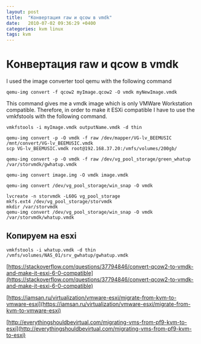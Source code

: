 ```yaml
---
layout: post
title:  "Конвертация raw и qcow в vmdk"
date:   2010-07-02 09:36:29 +0400
categories: kvm linux
tags: kvm
---
```


# Конвертация raw и qcow в vmdk
I used the image converter tool qemu with the following command
```
qemu-img convert -f qcow2 myImage.qcow2 -O vmdk myNewImage.vmdk 
```
This command gives me a vmdk image which is only VMWare Workstation compatible. Therefore, in order to make it ESXi compatible I have to use the vmkfstools with the following command.
```
vmkfstools -i myImage.vmdk outputName.vmdk -d thin
```

```
qemu-img convert -p -O vmdk -f raw /dev/mapper/VG-lv_BEEMUSIC /mnt/convert/VG-lv_BEEMUSIC.vmdk
scp VG-lv_BEEMUSIC.vmdk root@192.168.37.20:/vmfs/volumes/200gb/

qemu-img convert -p -O vmdk -f raw /dev/vg_pool_storage/green_whatup /var/storvmdk/gwhatup.vmdk

qemu-img convert image.img -O vmdk image.vmdk

qemu-img convert /dev/vg_pool_storage/win_snap -O vmdk 

lvcreate -n storvmdk -L60G vg_pool_storage
mkfs.ext4 /dev/vg_pool_storage/storvmdk
mkdir /var/storvmdk
qemu-img convert /dev/vg_pool_storage/win_snap -O vmdk /var/storvmdk/whatup.vmdk
```


## Копируем на esxi
```
vmkfstools -i whatup.vmdk -d thin /vmfs/volumes/NAS_01/srv_gwhatup/gwhatup.vmdk
```

[https://stackoverflow.com/questions/37794846/convert-qcow2-to-vmdk-and-make-it-esxi-6-0-compatible](https://stackoverflow.com/questions/37794846/convert-qcow2-to-vmdk-and-make-it-esxi-6-0-compatible)

[https://iamsan.ru/virtualization/vmware-esxi/migrate-from-kvm-to-vmware-esxi](https://iamsan.ru/virtualization/vmware-esxi/migrate-from-kvm-to-vmware-esxi)

[http://everythingshouldbevirtual.com/migrating-vms-from-pf9-kvm-to-esxi](http://everythingshouldbevirtual.com/migrating-vms-from-pf9-kvm-to-esxi)
